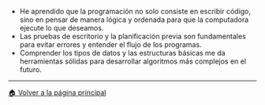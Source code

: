 - He aprendido que la programación no solo consiste en escribir código, sino en pensar de manera lógica y ordenada para que la computadora ejecute lo que deseamos.  
- Las pruebas de escritorio y la planificación previa son fundamentales para evitar errores y entender el flujo de los programas.  
- Comprender los tipos de datos y las estructuras básicas me da herramientas sólidas para desarrollar algoritmos más complejos en el futuro.

---
[🏠 Volver a la página principal](https://github.com/eduardo2006soto-dot/Teoria-de-la-programacion/blob/main/inderx.md)

  
